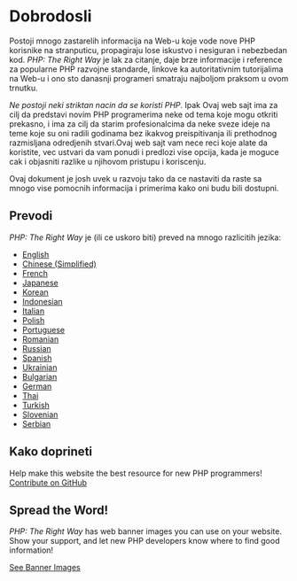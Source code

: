 # Dobrodosli

Postoji mnogo zastarelih informacija na Web-u koje vode nove PHP korisnike na stranputicu,
propagiraju lose iskustvo i nesiguran i nebezbedan kod. _PHP: The Right Way_ je lak za
citanje, daje brze informacije i reference za popularne PHP razvojne standarde, linkove
ka autoritativnim tutorijalima na Web-u i ono sto danasnji programeri smatraju najboljom praksom
u ovom trnutku.

_Ne postoji neki striktan nacin da se koristi PHP_. Ipak Ovaj web sajt ima za cilj da
predstavi novim PHP programerima neke od tema koje mogu otkriti prekasno, i ima za cilj
da starim profesionalcima da neke sveze ideje na teme koje su oni radili godinama bez ikakvog
preispitivanja ili prethodnog razmisljana odredjenih stvari.Ovaj web sajt vam nece reci koje alate da
koristite, vec ustvari da vam ponudi i predlozi vise opcija, kada je moguce cak i objasniti
razlike u njihovom pristupu i koriscenju.


Ovaj dokument je josh uvek u razvoju tako da ce nastaviti da raste sa mnogo vise pomocnih informacija
i primerima kako oni budu bili dostupni.

## Prevodi

_PHP: The Right Way_ je (ili ce uskoro biti) preved na mnogo razlicitih jezika:

* [English](http://www.phptherightway.com)
* [Chinese (Simplified)](http://wulijun.github.com/php-the-right-way)
* [French](http://eilgin.github.io/php-the-right-way/)
* [Japanese](http://ja.phptherightway.com)
* [Korean](http://wafe.github.io/php-the-right-way/)
* [Indonesian](http://id.phptherightway.com/)
* [Italian](http://it.phptherightway.com/)
* [Polish](http://pl.phptherightway.com/)
* [Portuguese](http://br.phptherightway.com/)
* [Romanian](https://bgui.github.io/php-the-right-way/)
* [Russian](http://getjump.github.io/ru-php-the-right-way)
* [Spanish](http://phpdevenezuela.github.io/php-the-right-way/)
* [Ukrainian](http://iflista.github.com/php-the-right-way/)
* [Bulgarian](http://bg.phptherightway.com/)
* [German](http://rwetzlmayr.github.io/php-the-right-way/)
* [Thai](https://apzentral.github.io/php-the-right-way/)
* [Turkish](http://hkulekci.github.io/php-the-right-way/)
* [Slovenian](http://sl.phptherightway.com)
* [Serbian](http://smatejic.github.io/php-the-right-way/)

## Kako doprineti

Help make this website the best resource for new PHP programmers! [Contribute on GitHub][1]

## Spread the Word!

_PHP: The Right Way_ has web banner images you can use on your website. Show your support, and let new PHP developers
know where to find good information!

[See Banner Images][2]

[1]: https://github.com/codeguy/php-the-right-way/tree/gh-pages
[2]: /banners.html
